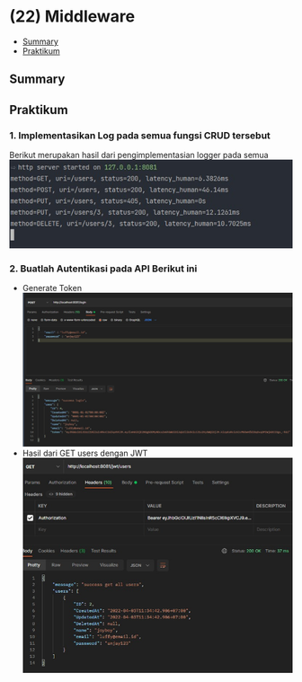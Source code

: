 # (22) Middleware

- [Summary](#Summary)
- [Praktikum](#Praktikum)

## Summary

## Praktikum
### 1. Implementasikan Log pada semua fungsi CRUD tersebut

Berikut merupakan hasil dari pengimplementasian logger pada semua
![hasil](./screenshots/logger_terminal.jpg)

### 2. Buatlah Autentikasi pada API Berikut ini
- Generate Token
  ![hasil](./screenshots/get_token.jpg)
- Hasil dari GET users dengan JWT
  ![hasil](./screenshots/jwt_get.jpg)

